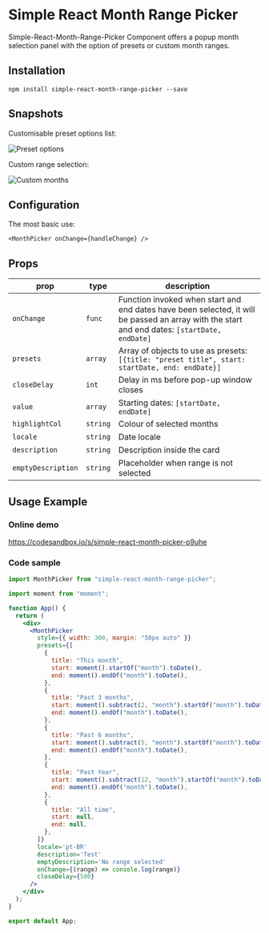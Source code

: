 # Simple React Month Range Picker

Simple-React-Month-Range-Picker Component offers a popup month selection panel with the option of presets or custom month ranges.

## Installation

`npm install simple-react-month-range-picker --save`

## Snapshots

Customisable preset options list:

![Preset options](https://user-images.githubusercontent.com/795134/144825642-036e6348-cab4-447d-a7d0-7b18f6ca2350.png)

Custom range selection:

![Custom months](https://user-images.githubusercontent.com/795134/144825638-073bb937-2325-4a7f-884d-d658658a81fd.png)

## Configuration

The most basic use:

```
<MonthPicker onChange={handleChange} />
```

## Props

| prop           | type     | description                                                                                                                                   |
| -------------- | -------- | --------------------------------------------------------------------------------------------------------------------------------------------- |
| `onChange`     | `func`   | Function invoked when start and end dates have been selected, it will be passed an array with the start and end dates: `[startDate, endDate]` |
| `presets`      | `array`  | Array of objects to use as presets: `[{title: "preset title", start: startDate, end: endDate}]`                                               |
| `closeDelay`   | `int`    | Delay in ms before pop-up window closes                                                                                                       |
| `value`        | `array`  | Starting dates: `[startDate, endDate]`                                                                                                        |
| `highlightCol` | `string` | Colour of selected months                                                                                                                     |
| `locale` | `string` | Date locale                                                                                                                     |
| `description` | `string` | Description inside the card                                                                                                                     |
| `emptyDescription` | `string` | Placeholder when range is not selected                                                                                                                     |

## Usage Example

### Online demo

https://codesandbox.io/s/simple-react-month-picker-p9uhe

### Code sample

```js
import MonthPicker from "simple-react-month-range-picker";
```

```jsx
import moment from "moment";

function App() {
  return (
    <div>
      <MonthPicker
        style={{ width: 300, margin: "50px auto" }}
        presets={[
          {
            title: "This month",
            start: moment().startOf("month").toDate(),
            end: moment().endOf("month").toDate(),
          },
          {
            title: "Past 3 months",
            start: moment().subtract(2, "month").startOf("month").toDate(),
            end: moment().endOf("month").toDate(),
          },
          {
            title: "Past 6 months",
            start: moment().subtract(5, "month").startOf("month").toDate(),
            end: moment().endOf("month").toDate(),
          },
          {
            title: "Past Year",
            start: moment().subtract(12, "month").startOf("month").toDate(),
            end: moment().endOf("month").toDate(),
          },
          {
            title: "All time",
            start: null,
            end: null,
          },
        ]}
        locale='pt-BR'
        description='Test'
        emptyDescription='No range selected'
        onChange={(range) => console.log(range)}
        closeDelay={500}
      />
    </div>
  );
}

export default App;
```
